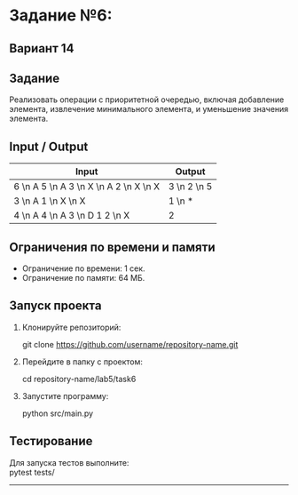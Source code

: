 # Задание №6: 
## Вариант 14

## Задание
Реализовать операции с приоритетной очередью, включая добавление элемента, извлечение минимального элемента, и уменьшение значения элемента.

## Input / Output

| Input           | Output |
|------------------|--------|
| 6 \n A 5 \n A 3 \n X \n A 2 \n X \n X | 3 \n 2 \n 5 |
| 3 \n A 1 \n X \n X | 1 \n * |
| 4 \n A 4 \n A 3 \n D 1 2 \n X | 2 |

## Ограничения по времени и памяти

- Ограничение по времени: 1 сек.
- Ограничение по памяти: 64 МБ.

## Запуск проекта

1. Клонируйте репозиторий:  
   
   git clone https://github.com/username/repository-name.git
   
2. Перейдите в папку с проектом:  
   
   cd repository-name/lab5/task6
   
3. Запустите программу:  
   
   python src/main.py
   

## Тестирование
Для запуска тестов выполните:  
pytest tests/

---